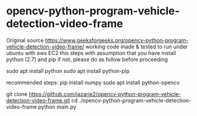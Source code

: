 # opencv-python-program-vehicle-detection-video-frame
Original source https://www.geeksforgeeks.org/opencv-python-program-vehicle-detection-video-frame/
working code made &amp; tested to run under ubuntu with aws EC2
this steps with assumption that you have install python (2.7) and pip
if not, please do as follow before proceeding

sudo apt install python
sudo apt install python-pip

recommended steps:
pip install numpy
sudo apt install python-opencv

git clone https://github.com/jazarie2/opencv-python-program-vehicle-detection-video-frame.git
cd ./opencv-python-program-vehicle-detection-video-frame
python main.py
